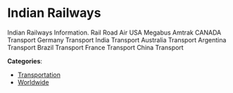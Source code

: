 # Indian Railways


Indian Railways Information. Rail Road Air USA Megabus Amtrak CANADA Transport Germany Transport India Transport Australia Transport Argentina Transport Brazil Transport France Transport China Transport



**Categories**:
- [Transportation](https://github.com/apis-list/apis-list#transportation)
- [Worldwide](https://github.com/apis-list/apis-list#worldwide)



